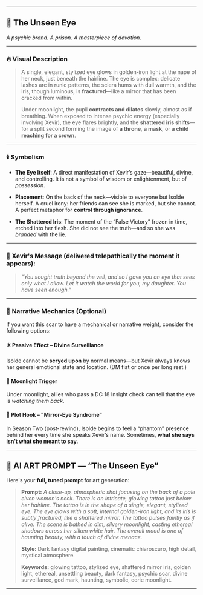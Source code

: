 
---

## 🧿 **The Unseen Eye**

*A psychic brand. A prison. A masterpiece of devotion.*

---

### 🔥 **Visual Description**

> A single, elegant, stylized eye glows in golden-iron light at the nape of her neck, just beneath the hairline. The eye is complex: delicate lashes arc in runic patterns, the sclera hums with dull warmth, and the iris, though luminous, is **fractured**—like a mirror that has been cracked from within.
>
> Under moonlight, the pupil **contracts and dilates** slowly, almost as if breathing. When exposed to intense psychic energy (especially involving Xevir), the eye flares brightly, and the **shattered iris shifts**—for a split second forming the image of **a throne**, **a mask**, or **a child reaching for a crown**.

---

### 🕯️ **Symbolism**

* **The Eye Itself**: A direct manifestation of Xevir’s gaze—beautiful, divine, and controlling. It is not a symbol of wisdom or enlightenment, but of *possession*.

* **Placement**: On the back of the neck—visible to everyone but Isolde herself. A cruel irony: her friends can see she is marked, but she cannot. A perfect metaphor for **control through ignorance**.

* **The Shattered Iris**: The moment of the “False Victory” frozen in time, etched into her flesh. She did not see the truth—and so she was *branded* with the lie.

---

### 💬 **Xevir's Message (delivered telepathically the moment it appears):**

> *“You sought truth beyond the veil, and so I gave you an eye that sees only what I allow. Let it watch the world for you, my daughter. You have seen enough.”*

---

### 🧠 **Narrative Mechanics (Optional)**

If you want this scar to have a mechanical or narrative weight, consider the following options:

#### ✴️ **Passive Effect – Divine Surveillance**

Isolde cannot be **scryed upon** by normal means—but Xevir always knows her general emotional state and location. (DM fiat or once per long rest.)

#### 🌙 **Moonlight Trigger**

Under moonlight, allies who pass a DC 18 Insight check can tell that the eye is *watching them back*.

#### 🧩 **Plot Hook – "Mirror-Eye Syndrome"**

In Season Two (post-rewind), Isolde begins to feel a “phantom” presence behind her every time she speaks Xevir’s name. Sometimes, **what she says isn’t what she meant to say.**

---

## 🎨 AI ART PROMPT — “The Unseen Eye”

Here's your **full, tuned prompt** for art generation:

> **Prompt:**
> *A close-up, atmospheric shot focusing on the back of a pale elven woman's neck. There is an intricate, glowing tattoo just below her hairline. The tattoo is in the shape of a single, elegant, stylized eye. The eye glows with a soft, internal golden-iron light, and its iris is subtly fractured, like a shattered mirror. The tattoo pulses faintly as if alive. The scene is bathed in dim, silvery moonlight, casting ethereal shadows across her silken white hair. The overall mood is one of haunting beauty, with a touch of divine menace.*
>
> **Style:** Dark fantasy digital painting, cinematic chiaroscuro, high detail, mystical atmosphere.
>
> **Keywords:** glowing tattoo, stylized eye, shattered mirror iris, golden light, ethereal, unsettling beauty, dark fantasy, psychic scar, divine surveillance, god mark, haunting, symbolic, eerie moonlight.

---

